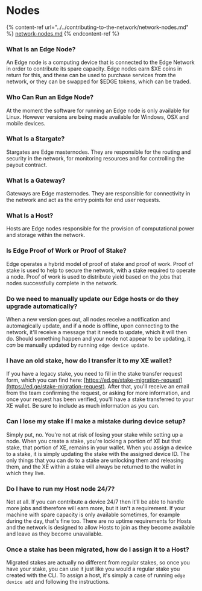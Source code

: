 # Nodes

{% content-ref url="../../contributing-to-the-network/network-nodes.md" %}
[network-nodes.md](../../contributing-to-the-network/network-nodes.md)
{% endcontent-ref %}

### What Is an Edge Node?

An Edge node is a computing device that is connected to the Edge Network in order to contribute its spare capacity. Edge nodes earn $XE coins in return for this, and these can be used to purchase services from the network, or they can be swapped for $EDGE tokens, which can be traded.

### Who Can Run an Edge Node?

At the moment the software for running an Edge node is only available for Linux. However versions are being made available for Windows, OSX and mobile devices.

### What Is a Stargate?

Stargates are Edge masternodes. They are responsible for the routing and security in the network, for monitoring resources and for controlling the payout contract.

### What Is a Gateway?

Gateways are Edge masternodes. They are responsible for connectivity in the network and act as the entry points for end user requests.

### What Is a Host?

Hosts are Edge nodes responsible for the provision of computational power and storage within the network.

### Is Edge Proof of Work or Proof of Stake?

Edge operates a hybrid model of proof of stake and proof of work. Proof of stake is used to help to secure the network, with a stake required to operate a node. Proof of work is used to distribute yield based on the jobs that nodes successfully complete in the network.

### **Do we need to manually update our Edge hosts or do they upgrade automatically?**

When a new version goes out, all nodes receive a notification and automagically update, and if a node is offline, upon connecting to the network, it'll receive a message that it needs to update, which it will then do. Should something happen and your node not appear to be updating, it _can_ be manually updated by running `edge device update`.

### **I have an old stake, how do I transfer it to my XE wallet?**

If you have a legacy stake, you need to fill in the stake transfer request form, which you can find here: [https://ed.ge/stake-migration-request](https://ed.ge/stake-migration-request). After that, you'll receive an email from the team confirming the request, or asking for more information, and once your request has been verified, you'll have a stake transferred to your XE wallet. Be sure to include as much information as you can.

### **Can I lose my stake if I make a mistake during device setup?**

Simply put, no. You're not at risk of losing your stake while setting up a node. When you create a stake, you're locking a portion of XE but that stake, that portion of XE, remains in your wallet. When you assign a device to a stake, it is simply updating the stake with the assigned device ID. The only things that you can do to a stake are unlocking them and releasing them, and the XE within a stake will always be returned to the wallet in which they live.

### **Do I have to run my Host node 24/7?**

Not at all. If you can contribute a device 24/7 then it'll be able to handle more jobs and therefore will earn more, but it isn't a requirement. If your machine with spare capacity is only available sometimes, for example during the day, that's fine too. There are no uptime requirements for Hosts and the network is designed to allow Hosts to join as they become available and leave as they become unavailable.

### **Once a stake has been migrated, how do I assign it to a Host?**

Migrated stakes are actually no different from regular stakes, so once you have your stake, you can use it just like you would a regular stake you created with the CLI. To assign a host, it's simply a case of running `edge device add` and following the instructions.
